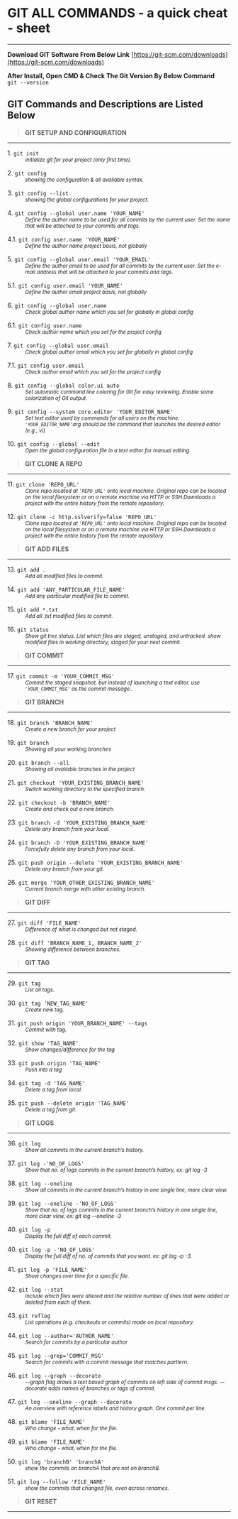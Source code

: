# GIT ALL COMMANDS - a quick cheat - sheet
---
**Download GIT Software From Below Link**
[https://git-scm.com/downloads](https://git-scm.com/downloads)

**After Install, Open CMD & Check The Git Version By Below Command**  
`git --version`
## GIT Commands and Descriptions are Listed Below

> **GIT SETUP AND CONFIGURATION**
---

<dl>
  <dt>1. <code>git init</span></code></dt>
  <dd><small><i>initialize git for your project (only first time).</i></small></dd>
</dl>

<dl>
  <dt>2. <code>git config</span></code></dt>
  <dd><small><i>showing the configuration & all avaliable syntax.</i></small></dd>
</dl>

<dl>
  <dt>3. <code>git config --list</span></code></dt>
  <dd><small><i>showing the global configurations for your project.</i></small></dd>
</dl>

<dl>
  <dt>4. <code>git config --global user.name 'YOUR_NAME'</span></code></dt>
  <dd><small><i>Define the author name to be used for all commits by the current user. Set the name that will be attached to your commits and tags.</i></small></dd>
</dl>

<dl>
  <dt>4.1. <code>git config user.name 'YOUR_NAME'</span></code></dt>
  <dd><small><i>Define the author name project basis, not globally</i></small></dd>
</dl>

<dl>
  <dt>5. <code>git config --global user.email 'YOUR_EMAIL'</span></code></dt>
  <dd><small><i>Define the author email to be used for all commits by the current user. Set the e-mail address that will be attached to your commits and tags.</i></small></dd>
</dl>

<dl>
  <dt>5.1. <code>git config user.email 'YOUR_NAME'</span></code></dt>
  <dd><small><i>Define the author email project basis, not globally</i></small></dd>
</dl>

<dl>
  <dt>6. <code>git config --global user.name </span></code></dt>
  <dd><small><i>Check global author name which you set for globally in global config</i></small></dd>
</dl>

<dl>
  <dt>6.1. <code>git config user.name </span></code></dt>
  <dd><small><i>Check author name which you set for the project config</i></small></dd>
</dl>

<dl>
  <dt>7. <code>git config --global user.email </span></code></dt>
  <dd><small><i>Check global author email which you set for globally in global config</i></small></dd>
</dl>

<dl>
  <dt>7.1. <code>git config user.email </span></code></dt>
  <dd><small><i>Check author email which you set for the project config</i></small></dd>
</dl>

<dl>
  <dt>8. <code>git config --global color.ui auto</span></code></dt>
  <dd><small><i>Set automatic command line coloring for Git for easy reviewing. Enable some colorization of Git output.</i></small></dd>
</dl>

<dl>
  <dt>9. <code>git config --system core.editor 'YOUR_EDITOR_NAME'</span></code></dt>
  <dd><small><i>Set text editor used by commands for all users on the machine. <code>'YOUR_EDITOR_NAME'</code>arg should be the command that launches the desired editor (e.g., vi).</i></small></dd>
</dl>

<dl>
  <dt>10. <code>git config --global --edit</span></code></dt>
  <dd><small><i>Open the global configuration file in a text editor for manual editing.</i></small><dd>
</dl>

> **GIT CLONE A REPO**
---

<dl>
  <dt>11. <code>git clone 'REPO_URL'</span></code></dt>
  <dd><small><i>Clone repo located at <code>'REPO_URL'</code> onto local machine. Original repo can be
located on the local filesystem or on a remote machine via HTTP or SSH.Downloads a project with the entire history from the remote repository.</i></small><dd>
</dl>

<dl>
  <dt>12. <code>git clone -c http.sslverify=false 'REPO_URL'</span></code></dt>
  <dd><small><i>Clone repo located at <code>'REPO_URL'</code> onto local machine. Original repo can be
located on the local filesystem or on a remote machine via HTTP or SSH.Downloads a project with the entire history from the remote repository.</i></small><dd>
</dl>

> **GIT ADD FILES**
---

<dl>
  <dt>13. <code>git add .</span></code></dt>
  <dd><small><i>Add all modified files to commit.</i></small><dd>
</dl>

<dl>
  <dt>14. <code>git add 'ANY_PARTICULAR_FILE_NAME'</span></code></dt>
  <dd><small><i>Add any particular modified file to commit.</i></small><dd>
</dl>

<dl>
  <dt>15. <code>git add *.txt</span></code></dt>
  <dd><small><i>Add all .txt modified files to commit.</i></small><dd>
</dl>

<dl>
  <dt>16. <code>git status</span></code></dt>
  <dd><small><i>Show git tree status. List which files are staged, unstaged, and untracked. show modified files in working directory, staged for your next commit.</i></small><dd>
</dl>

> **GIT COMMIT**
---

<dl>
  <dt>17. <code>git commit -m 'YOUR_COMMIT_MSG'</span></code></dt>
  <dd><small><i>Commit the staged snapshot, but instead of launching
a text editor, use <code>'YOUR_COMMIT_MSG'</code> as the commit message..</i></small><dd>
</dl>

> **GIT BRANCH**
---

<dl>
  <dt>18. <code>git branch 'BRANCH_NAME'</span></code></dt>
  <dd><small><i>Create a new branch for your project</i></small><dd>
</dl>

<dl>
  <dt>19. <code>git branch</span></code></dt>
  <dd><small><i>Showing all your working branches</i></small><dd>
</dl>

<dl>
  <dt>20. <code>git branch --all</span></code></dt>
  <dd><small><i>Showing all avaliable branches in the project</i></small><dd>
</dl>

<dl>
  <dt>21. <code>git checkout 'YOUR_EXISTING_BRANCH_NAME'</span></code></dt>
  <dd><small><i>Switch working directory to the specified branch.</i></small><dd>
</dl>

<dl>
  <dt>22. <code>git checkout -b 'BRANCH_NAME'</span></code></dt>
  <dd><small><i>Create and check out a new branch.</i></small><dd>
</dl>

<dl>
  <dt>23. <code>git branch -d 'YOUR_EXISTING_BRANCH_NAME'</span></code></dt>
  <dd><small><i>Delete any branch from your local.</i></small><dd>
</dl>

<dl>
  <dt>24. <code>git branch -D 'YOUR_EXISTING_BRANCH_NAME'</span></code></dt>
  <dd><small><i>Forcefully delete any branch from your local.</i></small><dd>
</dl>

<dl>
  <dt>25. <code>git push origin --delete 'YOUR_EXISTING_BRANCH_NAME'</span></code></dt>
  <dd><small><i>Delete any branch from your git.</i></small><dd>
</dl>

<dl>
  <dt>26. <code>git merge 'YOUR_OTHER_EXISTING_BRANCH_NAME'</span></code></dt>
  <dd><small><i>Current branch merge with other existing branch.</i></small><dd>
</dl>

> **GIT DIFF**
---

<dl>
  <dt>27. <code>git diff 'FILE_NAME'</span></code></dt>
  <dd><small><i>Difference of what is changed but not staged.</i></small><dd>
</dl>

<dl>
  <dt>28. <code>git diff 'BRANCH_NAME_1, BRANCH_NAME_2'</span></code></dt>
  <dd><small><i>Showing difference between branches.</i></small><dd>
</dl>

> **GIT TAG**
---

<dl>
  <dt>29. <code>git tag</span></code></dt>
  <dd><small><i>List all tags.</i></small><dd>
</dl>

<dl>
  <dt>30. <code>git tag 'NEW_TAG_NAME'</span></code></dt>
  <dd><small><i>Create new tag.</i></small><dd>
</dl>

<dl>
  <dt>31. <code>git push origin 'YOUR_BRANCH_NAME' --tags</span></code></dt>
  <dd><small><i>Commit with tag.</i></small><dd>
</dl>

<dl>
  <dt>32. <code>git show 'TAG_NAME'</span></code></dt>
  <dd><small><i>Show changes/difference for the tag</i></small><dd>
</dl>

<dl>
  <dt>33. <code>git push origin 'TAG_NAME'</span></code></dt>
  <dd><small><i>Push into a tag</i></small><dd>
</dl>

<dl>
  <dt>34. <code>git tag -d 'TAG_NAME'</span></code></dt>
  <dd><small><i>Delete a tag from local.</i></small><dd>
</dl>

<dl>
  <dt>35. <code>git push --delete origin 'TAG_NAME'</span></code></dt>
  <dd><small><i>Delete a tag from git.</i></small><dd>
</dl>

> **GIT LOGS**
---
<dl>
  <dt>36. <code>git log</span></code></dt>
  <dd><small><i>Show all commits in the current branch’s history.</i></small><dd>
</dl>

<dl>
  <dt>37. <code>git log -'NO_OF_LOGS'</span></code></dt>
  <dd><small><i>Show that no. of logs commits in the current branch’s history, ex: git log -3</i></small><dd>
</dl>

<dl>
  <dt>38. <code>git log --oneline</span></code></dt>
  <dd><small><i>Show all commits in the current branch’s history in one single line, more clear view.</i></small><dd>
</dl>

<dl>
  <dt>39. <code>git log --oneline -'NO_OF_LOGS'</span></code></dt>
  <dd><small><i>Show that no. of logs commits in the current branch’s history in one single line, more clear view, ex: git log --oneline -3</i></small><dd>
</dl>

<dl>
  <dt>40. <code>git log -p</span></code></dt>
  <dd><small><i>Display the full diff of each commit.</i></small><dd>
</dl>

<dl>
  <dt>40. <code>git log -p -'NO_OF_LOGS'</span></code></dt>
  <dd><small><i>Display the full diff of no. of commits that you want. ex: git log -p -3.</i></small><dd>
</dl>

<dl>
  <dt>41. <code>git log -p 'FILE_NAME'</span></code></dt>
  <dd><small><i>Show changes over time for a specific file.</i></small><dd>
</dl>

<dl>
  <dt>42. <code>git log --stat</span></code></dt>
  <dd><small><i>Include which files were altered and the relative number of
lines that were added or deleted from each of them.</i></small><dd>
</dl>

<dl>
  <dt>43. <code>git reflog</span></code></dt>
  <dd><small><i>List operations (e.g. checkouts or commits) made on local repository.</i></small><dd>
</dl>

<dl>
  <dt>44. <code>git log --author='AUTHOR_NAME'</span></code></dt>
  <dd><small><i>Search for commits by a particular author</i></small><dd>
</dl>

<dl>
  <dt>45. <code>git log --grep='COMMIT_MSG'</span></code></dt>
  <dd><small><i>Search for commits with a commit message that matches parttern.</i></small><dd>
</dl>

<dl>
  <dt>46. <code>git log --graph --decorate</span></code></dt>
  <dd><small><i>--graph flag draws a text based graph of commits on left side of commit
msgs. --decorate adds names of branches or tags of commit.</i></small><dd>
</dl>

<dl>
  <dt>47. <code>git log --oneline --graph --decorate</span></code></dt>
  <dd><small><i>An overview with reference labels and history graph. One commit per line.</i></small><dd>
</dl>

<dl>
  <dt>48. <code>git blame 'FILE_NAME'</span></code></dt>
  <dd><small><i>Who change - what, when for the file.</i></small><dd>
</dl>

<dl>
  <dt>49. <code>git blame 'FILE_NAME'</span></code></dt>
  <dd><small><i>Who change - what, when for the file.</i></small><dd>
</dl>

<dl>
  <dt>50. <code>git log 'branchB' 'branchA'</span></code></dt>
  <dd><small><i>show the commits on branchA that are not on branchB.</i></small><dd>
</dl>

<dl>
  <dt>51. <code>git log --follow 'FILE_NAME'</span></code></dt>
  <dd><small><i>show the commits that changed file, even across renames.</i></small><dd>
</dl>

> **GIT RESET**
---
